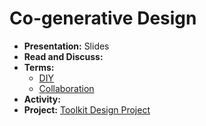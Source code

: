 # Co-generative Design
- **Presentation:** Slides
- **Read and Discuss:**
- **Terms:**
  - [DIY](../topics/diy.md)
  - [Collaboration](../topics/collaboration.md)
- **Activity:** 
- **Project:** [Toolkit Design Project](../projects/toolkit_design_project.md)
